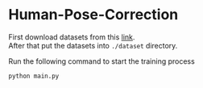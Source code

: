 ```

```

# Human-Pose-Correction

First download datasets from this [link](https://drive.google.com/drive/folders/16zYdV5Uk6hzPXuCUJ_TcC6jM4YIiER24?usp=sharing). </br>
After that put the datasets into `./dataset` directory.

Run the following command to start the training process

```
python main.py

```
